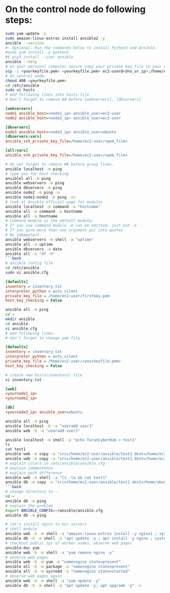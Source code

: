 # On the control node do following steps:
```bash
sudo yum update -y
sudo amazon-linux-extras install ansible2 -y
ansible --version
#- Optional: Run the commands below to install Python3 and Ansible. 
#sudo yum install -y python3 
#$ pip3 install --user ansible
ansible --help
# on your personal computer secure copy your private key file to your control node: 
scp -i <yourkeyfile.pem> <yourkeyfile.pem> ec2-user@<dns_or_ip>:/home/ec2-user
# on control node:
chmod 400 <yourkeyfile.pem>
cd /etc/ansible
sudo vi hosts
# Add following lines into hosts file
# Don't forget to remove ## before [webservers], [dbservers]
```
```ini
[webservers]
node1 ansible_host=<node1_ip> ansible_user=ec2-user
node2 ansible_host=<node2_ip> ansible_user=ec2-user

[dbservers]
node3 ansible_host=<node3_ip> ansible_user=ubuntu
[dbservers:vars]
ansible_ssh_private_key_file=/home/ec2-user/<pem_file>

[all:vars]
ansible_ssh_private_key_file=/home/ec2-user/<pem_file>
```
```bash
# do not forget to remove ## before group lines.
ansible localhost -m ping
# type yes for host checking
ansiblel all -m ping
ansible webservers -m ping
ansible dbservers -m ping
ansible node2 -m ping -o
ansible node1:node2 -m ping -vv
# look at Ansible official page for modules
ansible localhost -m command -a "hostname"
ansible all -m command -a hostname
ansible all -a hostname
# Command module is the default module;
# If you use command module -m can be omitted, just put -a 
# If you give more than one argument put into quotes
# No idempotent
ansible webservers -m shell -a "uptime"
ansible all -a uptime
ansible dbservers -a date
ansible all -a "df -h"
```bash
# ansible config file
cd /etc/ansible
sudo vi ansible.cfg
```
```ini
[defaults]
inventory = inventory.txt
interpreter_python = auto_silent
private_key_file = /home/ec2-user/firstkey.pem
host_key_checking = False
```
```bash
ansible all -m ping
cd ~
mkdir ansible
cd ansible
vi ansible.cfg
# add following lines:
# don't forget to change pem file
```
```ini
[defaults]
inventory = inventory.txt
interpreter_python = auto_silent
private_key_file = /home/ec2-user/<yourkeyfile.pem>
host_key_checking = False
```
```bash
# create new hosts(inventory) file
vi inventory.txt
```
```ini
[web]
<yournode1_ip>
<yournode2_ip>

[db]
<yournode3_ip> ansible_user=ubuntu
```
```bash
ansible all -m ping
ansible localhost -b -a "useradd user1"
ansible web -b -a "useradd user1"

ansible localhost -m shell -a "echo TuranCyberHub > test1"
ls
cat test1
ansible web -m copy -a "src=/home/ec2-user/ansible/test1 dest=/home/ec2-user/"
ansible web -m copy -a "src=/home/ec2-user/ansible/test1 dest=/home/ec2-user/"
# explain colors in /etc/ansible/ansible.cfg
# explain idempotence
# explain path difference
ansible web -m shell -a "ls -la && cat test1"
ansible db -m copy -a "src=/home/ec2-user/ansible/test1 dest=/home/ubuntu/"
```bash
# change directory to ~
cd ~
ansible db -m ping
# explain the problem
export ANSIBLE_CONFIG=~/ansible/ansible.cfg
ansible db -m ping
```
```bash
# let's install nginx to our servers
# shell module
ansible web -b -m shell -a "amazon-linux-extras install -y nginx1 ; systemctl start nginx ; systemctl enable nginx"
ansible db -b -m shell -a "apt update -y ; apt install -y nginx ; systemctl start nginx ; systemctl enable nginx"
# checkout public ips of worker nodes, observe web pages
ansible-doc yum
ansible web -b -m shell -a "yum remove nginx -y"
# observe web pages 
ansible web -b -m yum -a "name=nginx state=present"
ansible all -b -m package -a "name=nginx state=present"
ansible all -b -m systemd -a "name=nginx state=started"
# observe web pages again
ansible web -b -m shell -a "yum update -y"
ansible db -b -m shell -a "apt update -y; apt upgrade -y" -v